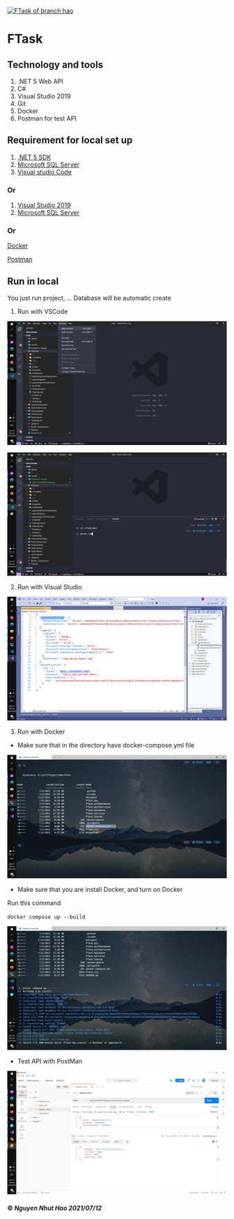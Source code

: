 [![FTask of branch hao](https://github.com/nnhao14102000/FTask/actions/workflows/hao-ci-cd.yaml/badge.svg)](https://github.com/nnhao14102000/FTask/actions/workflows/hao-ci-cd.yaml)

# FTask

## Technology and tools

1. .NET 5 Web API
2. C#
3. Visual Studio 2019
4. Git
5. Docker
6. Postman for test API

## Requirement for local set up

1. [.NET 5 SDK](https://dotnet.microsoft.com/download/dotnet/5.0) 
2. [Microsoft SQL Server](https://www.microsoft.com/en-us/sql-server/sql-server-downloads)
3. [Visual studio Code](https://code.visualstudio.com/)

### Or
1. [Visual Studio 2019 ](https://visualstudio.microsoft.com/downloads/)
2. [Microsoft SQL Server](https://www.microsoft.com/en-us/sql-server/sql-server-downloads)

### Or 
[Docker](https://docs.docker.com/get-docker/)

[Postman](https://www.postman.com/downloads/)

## Run in local
You just run project, ... Database will be automatic create 

1. Run with VSCode

![Open Terminal](Document\Images\OpenTerminalInVsCode.png "Open Terminal in vscode")

![Run ](Document\Images\RunInVSCode.png "Run with command")

2. Run with Visual Studio

![Run ](Document\Images\RunInVisualStudio.png "Run in visual studio")

3. Run with Docker
- Make sure that in the directory have docker-compose.yml file

![Run ](Document\Images\ShowFileDockerCompose.png "Run in visual studio")

- Make sure that you are install Docker, and turn on Docker

Run this command

`docker compose up --build`

![Run ](Document\Images\RunDocker.png "Run Docker")

- Test API with PostMan

![Test ](Document\Images\TestApiWithPostMan.png "Test with Postman")


#### ©  *Nguyen Nhut Hao 2021/07/12*